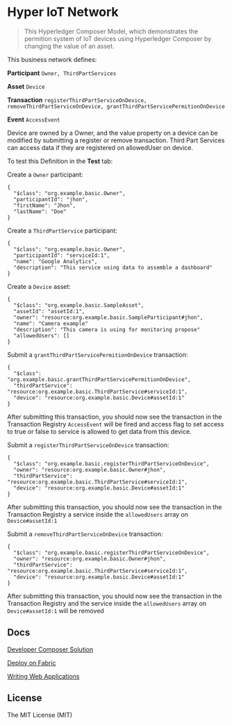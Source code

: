 # Hyper IoT Network

> This Hyperledger Composer Model, which demonstrates the permition system of IoT devices using Hyperledger Composer by changing the value of an asset.

This business network defines:

**Participant**
`Owner, ThirdPartServices`

**Asset**
`Device`

**Transaction**
`registerThirdPartServiceOnDevice, removeThirdPartServiceOnDevice, grantThirdPartServicePermitionOnDevice`

**Event**
`AccessEvent`

Device are owned by a Owner, and the value property on a device can be modified by submitting a register or remove transaction. Third Part Services can access data if they are registered on allowedUser on device.

To test this Definition in the **Test** tab:

Create a `Owner` participant:

```
{
  "$class": "org.example.basic.Owner",
  "participantId": "jhon",
  "firstName": "Jhon",
  "lastName": "Doe"
}
```

Create a `ThirdPartService` participant:

```
{
  "$class": "org.example.basic.Owner",
  "participantId": "serviceId:1",
  "name": "Google Analytics",
  "description": "This service using data to assemble a dashboard"
}
```

Create a `Device` asset:

```
{
  "$class": "org.example.basic.SampleAsset",
  "assetId": "assetId:1",
  "owner": "resource:org.example.basic.SampleParticipant#jhon",
  "name": "Camera example"
  "description": "This camera is using for monitoring propose"
  "allowedUsers": []
}
```

Submit a `grantThirdPartServicePermitionOnDevice` transaction:

```
{
  "$class": "org.example.basic.grantThirdPartServicePermitionOnDevice",
  "thirdPartService": "resource:org.example.basic.ThirdPartService#serviceId:1",
  "device": "resource:org.example.basic.Device#assetId:1"
}
```

After submitting this transaction, you should now see the transaction in the Transaction Registry `AccessEvent` will be fired and access flag to set access to true or false to service is allowed to get data from this device.

Submit a `registerThirdPartServiceOnDevice` transaction:

```
{
  "$class": "org.example.basic.registerThirdPartServiceOnDevice",
  "owner": "resource:org.example.basic.Owner#jhon",
  "thirdPartService": "resource:org.example.basic.ThirdPartService#serviceId:1",
  "device": "resource:org.example.basic.Device#assetId:1"
}
```

After submitting this transaction, you should now see the transaction in the Transaction Registry a service inside the `allowedUsers` array on `Device#assetId:1`

Submit a `removeThirdPartServiceOnDevice` transaction:

```
{
  "$class": "org.example.basic.registerThirdPartServiceOnDevice",
  "owner": "resource:org.example.basic.Owner#jhon",
  "thirdPartService": "resource:org.example.basic.ThirdPartService#serviceId:1",
  "device": "resource:org.example.basic.Device#assetId:1"
}
```

After submitting this transaction, you should now see the transaction in the Transaction Registry and the service inside the `allowedUsers` array on `Device#assetId:1` will be removed

## Docs 

[Developer Composer Solution](https://hyperledger.github.io/composer/latest/tutorials/developer-tutorial.html)

[Deploy on Fabric](https://hyperledger.github.io/composer/latest/tutorials/deploy-to-fabric-single-org)

[Writing Web Applications](https://hyperledger.github.io/composer/latest/applications/web.html) 
## License
 
The MIT License (MIT)